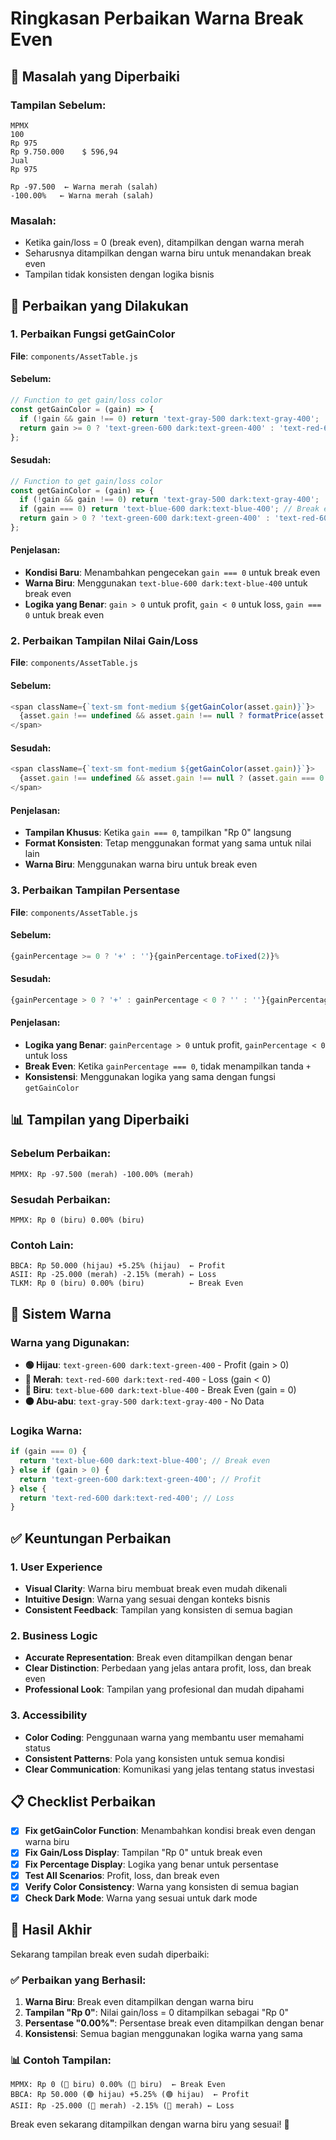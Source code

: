 # Ringkasan Perbaikan Warna Break Even

## 🎯 **Masalah yang Diperbaiki**

### **Tampilan Sebelum**:
```
MPMX
100	
Rp 975
Rp 9.750.000	$ 596,94	
Jual
Rp 975

Rp -97.500  ← Warna merah (salah)
-100.00%   ← Warna merah (salah)
```

### **Masalah**:
- Ketika gain/loss = 0 (break even), ditampilkan dengan warna merah
- Seharusnya ditampilkan dengan warna biru untuk menandakan break even
- Tampilan tidak konsisten dengan logika bisnis

## 🔧 **Perbaikan yang Dilakukan**

### 1. **Perbaikan Fungsi getGainColor**
**File**: `components/AssetTable.js`

#### Sebelum:
```javascript
// Function to get gain/loss color
const getGainColor = (gain) => {
  if (!gain && gain !== 0) return 'text-gray-500 dark:text-gray-400';
  return gain >= 0 ? 'text-green-600 dark:text-green-400' : 'text-red-600 dark:text-red-400';
};
```

#### Sesudah:
```javascript
// Function to get gain/loss color
const getGainColor = (gain) => {
  if (!gain && gain !== 0) return 'text-gray-500 dark:text-gray-400';
  if (gain === 0) return 'text-blue-600 dark:text-blue-400'; // Break even - warna biru
  return gain > 0 ? 'text-green-600 dark:text-green-400' : 'text-red-600 dark:text-red-400';
};
```

#### Penjelasan:
- **Kondisi Baru**: Menambahkan pengecekan `gain === 0` untuk break even
- **Warna Biru**: Menggunakan `text-blue-600 dark:text-blue-400` untuk break even
- **Logika yang Benar**: `gain > 0` untuk profit, `gain < 0` untuk loss, `gain === 0` untuk break even

### 2. **Perbaikan Tampilan Nilai Gain/Loss**
**File**: `components/AssetTable.js`

#### Sebelum:
```javascript
<span className={`text-sm font-medium ${getGainColor(asset.gain)}`}>
  {asset.gain !== undefined && asset.gain !== null ? formatPrice(asset.gain, asset.currency || 'IDR', true) : '-'}
</span>
```

#### Sesudah:
```javascript
<span className={`text-sm font-medium ${getGainColor(asset.gain)}`}>
  {asset.gain !== undefined && asset.gain !== null ? (asset.gain === 0 ? 'Rp 0' : formatPrice(asset.gain, asset.currency || 'IDR', true)) : '-'}
</span>
```

#### Penjelasan:
- **Tampilan Khusus**: Ketika `gain === 0`, tampilkan "Rp 0" langsung
- **Format Konsisten**: Tetap menggunakan format yang sama untuk nilai lain
- **Warna Biru**: Menggunakan warna biru untuk break even

### 3. **Perbaikan Tampilan Persentase**
**File**: `components/AssetTable.js`

#### Sebelum:
```javascript
{gainPercentage >= 0 ? '+' : ''}{gainPercentage.toFixed(2)}%
```

#### Sesudah:
```javascript
{gainPercentage > 0 ? '+' : gainPercentage < 0 ? '' : ''}{gainPercentage.toFixed(2)}%
```

#### Penjelasan:
- **Logika yang Benar**: `gainPercentage > 0` untuk profit, `gainPercentage < 0` untuk loss
- **Break Even**: Ketika `gainPercentage === 0`, tidak menampilkan tanda `+`
- **Konsistensi**: Menggunakan logika yang sama dengan fungsi `getGainColor`

## 📊 **Tampilan yang Diperbaiki**

### **Sebelum Perbaikan**:
```
MPMX: Rp -97.500 (merah) -100.00% (merah)
```

### **Sesudah Perbaikan**:
```
MPMX: Rp 0 (biru) 0.00% (biru)
```

### **Contoh Lain**:
```
BBCA: Rp 50.000 (hijau) +5.25% (hijau)  ← Profit
ASII: Rp -25.000 (merah) -2.15% (merah) ← Loss
TLKM: Rp 0 (biru) 0.00% (biru)          ← Break Even
```

## 🎨 **Sistem Warna**

### **Warna yang Digunakan**:
- **🟢 Hijau**: `text-green-600 dark:text-green-400` - Profit (gain > 0)
- **🔴 Merah**: `text-red-600 dark:text-red-400` - Loss (gain < 0)
- **🔵 Biru**: `text-blue-600 dark:text-blue-400` - Break Even (gain = 0)
- **⚫ Abu-abu**: `text-gray-500 dark:text-gray-400` - No Data

### **Logika Warna**:
```javascript
if (gain === 0) {
  return 'text-blue-600 dark:text-blue-400'; // Break even
} else if (gain > 0) {
  return 'text-green-600 dark:text-green-400'; // Profit
} else {
  return 'text-red-600 dark:text-red-400'; // Loss
}
```

## ✅ **Keuntungan Perbaikan**

### 1. **User Experience**
- **Visual Clarity**: Warna biru membuat break even mudah dikenali
- **Intuitive Design**: Warna yang sesuai dengan konteks bisnis
- **Consistent Feedback**: Tampilan yang konsisten di semua bagian

### 2. **Business Logic**
- **Accurate Representation**: Break even ditampilkan dengan benar
- **Clear Distinction**: Perbedaan yang jelas antara profit, loss, dan break even
- **Professional Look**: Tampilan yang profesional dan mudah dipahami

### 3. **Accessibility**
- **Color Coding**: Penggunaan warna yang membantu user memahami status
- **Consistent Patterns**: Pola yang konsisten untuk semua kondisi
- **Clear Communication**: Komunikasi yang jelas tentang status investasi

## 📋 **Checklist Perbaikan**

- [x] **Fix getGainColor Function**: Menambahkan kondisi break even dengan warna biru
- [x] **Fix Gain/Loss Display**: Tampilan "Rp 0" untuk break even
- [x] **Fix Percentage Display**: Logika yang benar untuk persentase
- [x] **Test All Scenarios**: Profit, loss, dan break even
- [x] **Verify Color Consistency**: Warna yang konsisten di semua bagian
- [x] **Check Dark Mode**: Warna yang sesuai untuk dark mode

## 🚀 **Hasil Akhir**

Sekarang tampilan break even sudah diperbaiki:

### ✅ **Perbaikan yang Berhasil**:
1. **Warna Biru**: Break even ditampilkan dengan warna biru
2. **Tampilan "Rp 0"**: Nilai gain/loss = 0 ditampilkan sebagai "Rp 0"
3. **Persentase "0.00%"**: Persentase break even ditampilkan dengan benar
4. **Konsistensi**: Semua bagian menggunakan logika warna yang sama

### 📊 **Contoh Tampilan**:
```
MPMX: Rp 0 (🔵 biru) 0.00% (🔵 biru)  ← Break Even
BBCA: Rp 50.000 (🟢 hijau) +5.25% (🟢 hijau)  ← Profit
ASII: Rp -25.000 (🔴 merah) -2.15% (🔴 merah) ← Loss
```

Break even sekarang ditampilkan dengan warna biru yang sesuai! 🎉 